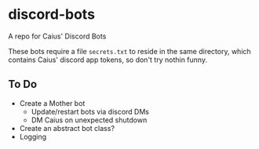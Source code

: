 # discord-bots
A repo for Caius' Discord Bots

These bots require a file `secrets.txt` to reside in the same directory, which contains Caius' discord app tokens, so don't try nothin funny. 

## To Do
* Create a Mother bot
  * Update/restart bots via discord DMs
  * DM Caius on unexpected shutdown
* Create an abstract bot class?
* Logging
